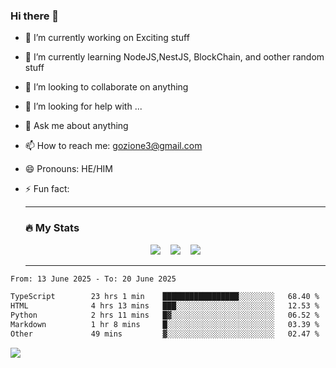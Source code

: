 ### Hi there 👋

<!--
**charlieScript/charlieScript** is a ✨ _special_ ✨ repository because its `README.md` (this file) appears on your GitHub profile.

Here are some ideas to get you started: -->

- 🔭 I’m currently working on Exciting stuff
- 🌱 I’m currently learning NodeJS,NestJS, BlockChain, and oother random stuff
- 👯 I’m looking to collaborate on anything
- 🤔 I’m looking for help with ...
- 💬 Ask me about anything
- 📫 How to reach me: gozione3@gmail.com
- 😄 Pronouns: HE/HIM
- ⚡ Fun fact:


  ---

  ### :fire: My Stats

  <div id="stats" align="center">
  <img src="http://github-readme-streak-stats.herokuapp.com?user=charlieScript&theme=dark&date_format=M%20j%5B%2C%20Y%5D" />&nbsp;&nbsp;&nbsp;
  <img src="https://github-readme-stats.vercel.app/api/top-langs/?username=charlieScript&layout=compact&theme=vision-friendly-dark"/>&nbsp;&nbsp;&nbsp;
  <img src="https://github-readme-stats.vercel.app/api?username=charlieScript&show_icons=true&theme=radical"/>
  </div>

  ---



<!--START_SECTION:waka-->

```txt
From: 13 June 2025 - To: 20 June 2025

TypeScript        23 hrs 1 min    █████████████████░░░░░░░░   68.40 %
HTML              4 hrs 13 mins   ███░░░░░░░░░░░░░░░░░░░░░░   12.53 %
Python            2 hrs 11 mins   █▓░░░░░░░░░░░░░░░░░░░░░░░   06.52 %
Markdown          1 hr 8 mins     █░░░░░░░░░░░░░░░░░░░░░░░░   03.39 %
Other             49 mins         ▓░░░░░░░░░░░░░░░░░░░░░░░░   02.47 %
```

<!--END_SECTION:waka-->
![](https://komarev.com/ghpvc/?username=charlieScript)
